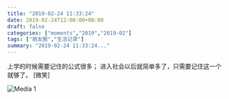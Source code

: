 ```yaml
---
title: "2019-02-24 11:33:24"
date: 2019-02-24T12:00:00+08:00
draft: false
categories: ["moments","2019","2019-02"]
tags: ["朋友圈","生活记录"]
summary: "2019-02-24 11:33:24..."
---
```


上学的时候需要记住的公式很多；
进入社会以后就简单多了，只需要记住这一个就够了。
[微笑]

![Media 1](/Moments/photos/2019-02-24/201902241133240.jpg)

